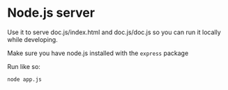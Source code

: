 # Node.js server

Use it to serve doc.js/index.html and doc.js/doc.js so you can run it locally while developing.

Make sure you have node.js installed with the ```express``` package

Run like so:

```
node app.js
```